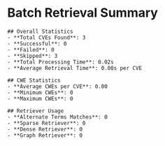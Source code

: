 # Batch Retrieval Summary

    ## Overall Statistics
    - **Total CVEs Found**: 3
    - **Successful**: 0
    - **Failed**: 0
    - **Skipped**: 3
    - **Total Processing Time**: 0.02s
    - **Average Retrieval Time**: 0.00s per CVE

    ## CWE Statistics
    - **Average CWEs per CVE**: 0.00
    - **Minimum CWEs**: 0
    - **Maximum CWEs**: 0

    ## Retriever Usage
    - **Alternate Terms Matches**: 0
    - **Sparse Retriever**: 0
    - **Dense Retriever**: 0
    - **Graph Retriever**: 0
    